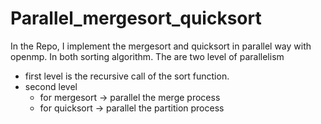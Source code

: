 # Parallel_mergesort_quicksort

In the Repo, I implement the mergesort and quicksort in parallel way with openmp.
In both sorting algorithm. The are two level of parallelism
- first level is the recursive call of the sort function.
- second level
   - for mergesort -> parallel the merge process
   - for quicksort -> parallel the partition process

